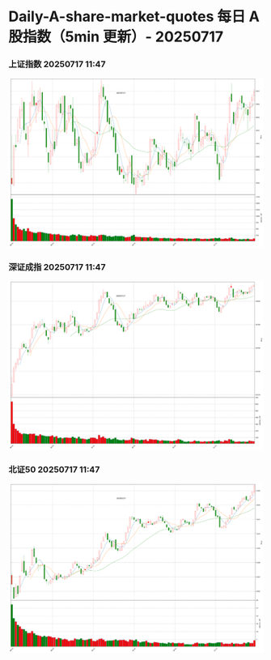 
# Daily-A-share-market-quotes 每日 A 股指数（5min 更新）- 20250717

### 上证指数 20250717 11:47
![](./fig/2025/7/20250717-sh000001.png)

### 深证成指 20250717 11:47
![](./fig/2025/7/20250717-sz399001.png)

### 北证50 20250717 11:47
![](./fig/2025/7/20250717-bj899050.png)
